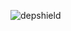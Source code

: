 ![depshield](https://staging.depshield.sonatype.org/badges/depshield-staging/stage-project-1/depshield.svg)
